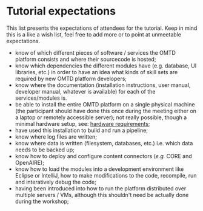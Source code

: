 # Tutorial expectations

This list presents the expectations of attendees for the tutorial.
Keep in mind this is a like a wish list, feel free to add more or to point at unmeetable expectations.

- know of which different pieces of software / services
  the OMTD platform consists and where their sourcecode
  is hosted;
- know which dependencies the different modules have
  (e.g. database, UI libraries, etc.) in order to have an idea
  what kinds of skill sets are required by new OMTD platform 
  developers;
- know where the documentation (installation instructions,
  user manual, developer manual, whatever is available)
  for each of the services/modules is.
- be able to install the entire OMTD platform on a single 
  physical machine (the participant should have done this 
  once during the meeting either on a laptop or remotely
  accessible server); not really possible, though a minimal hardware setup, see: [hardware requirements](hardware-requirements.md);
- have used this installation to build and run a pipeline;
- know where log files are written;
- know where data is written (filesystem, databases, etc.) 
  i.e. which data needs to be backed up;
- know how to deploy and configure content connectors (*e.g.* CORE and
  OpenAIRE);
- know how to load the modules into a development environment
  like Eclipse or IntelliJ, how to make modifications to the
  code, recompile, run and interatively debug the code;
- having been introduced into how to run the platform
  distributed over multiple servers / VMs, although this
  shouldn't need be actually done during the workshop;
